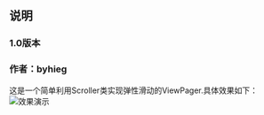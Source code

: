 ## 说明
### 1.0版本
### 作者：byhieg

这是一个简单利用Scroller类实现弹性滑动的ViewPager.具体效果如下：
![效果演示](http://images2015.cnblogs.com/blog/859903/201608/859903-20160826095750335-804231662.gif)